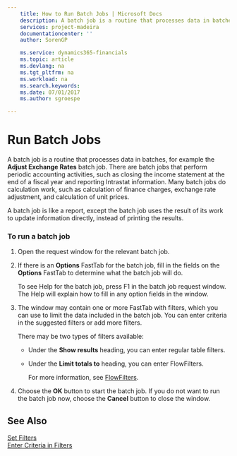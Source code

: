 ```yaml
---
    title: How to Run Batch Jobs | Microsoft Docs
    description: A batch job is a routine that processes data in batches, for example the **Adjust Exchange Rates** batch job. There are batch jobs that perform periodic accounting activities, such as closing the income statement at the end of a fiscal year and reporting Intrastat information. Many batch jobs do calculation work, such as calculation of finance charges, exchange rate adjustment, and calculation of unit prices.
    services: project-madeira
    documentationcenter: ''
    author: SorenGP

    ms.service: dynamics365-financials
    ms.topic: article
    ms.devlang: na
    ms.tgt_pltfrm: na
    ms.workload: na
    ms.search.keywords:
    ms.date: 07/01/2017
    ms.author: sgroespe

---
```

# Run Batch Jobs
A batch job is a routine that processes data in batches, for example the **Adjust Exchange Rates** batch job. There are batch jobs that perform periodic accounting activities, such as closing the income statement at the end of a fiscal year and reporting Intrastat information. Many batch jobs do calculation work, such as calculation of finance charges, exchange rate adjustment, and calculation of unit prices.  
  
 A batch job is like a report, except the batch job uses the result of its work to update information directly, instead of printing the results.  
  
### To run a batch job  
  
1.  Open the request window for the relevant batch job.  
  
2.  If there is an **Options** FastTab for the batch job, fill in the fields on the **Options** FastTab to determine what the batch job will do.  
  
     To see Help for the batch job, press F1 in the batch job request window. The Help will explain how to fill in any option fields in the window.  
  
3.  The window may contain one or more FastTab with filters, which you can use to limit the data included in the batch job. You can enter criteria in the suggested filters or add more filters.  
  
     There may be two types of filters available:  
  
    -   Under the **Show results** heading, you can enter regular table filters.  
  
    -   Under the **Limit totals to** heading, you can enter FlowFilters.  
  
         For more information, see [FlowFilters](../FullExperience/how-to-set-filters.md).  
  
4.  Choose the **OK** button to start the batch job. If you do not want to run the batch job now, choose the **Cancel** button to close the window.  
  
## See Also  
 [Set Filters](../FullExperience/how-to-set-filters.md)   
 [Enter Criteria in Filters](../FullExperience/enter-criteria-in-filters.md)